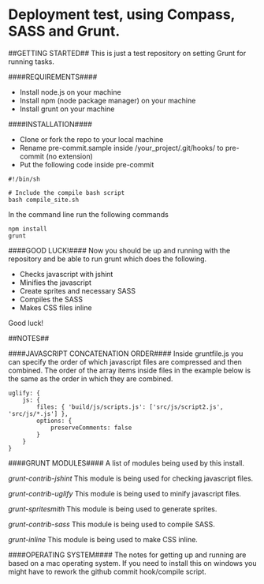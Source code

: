Deployment test, using Compass, SASS and Grunt.
==========

##GETTING STARTED##
This is just a test repository on setting Grunt for running tasks.

####REQUIREMENTS####
- Install node.js on your machine
- Install npm (node package manager) on your machine
- Install grunt on your machine

####INSTALLATION####
- Clone or fork the repo to your local machine
- Rename pre-commit.sample inside /your_project/.git/hooks/ to pre-commit (no extension)
- Put the following code inside pre-commit
```
#!/bin/sh
 
# Include the compile bash script
bash compile_site.sh
```

In the command line run the following commands
```
npm install
grunt
```

####GOOD LUCK!####
Now you should be up and running with the repository and be able to run grunt which does the following.
- Checks javascript with jshint
- Minifies the javascript
- Create sprites and necessary SASS
- Compiles the SASS
- Makes CSS files inline

Good luck!

##NOTES##

####JAVASCRIPT CONCATENATION ORDER####
Inside gruntfile.js you can specify the order of which javascript files are compressed and then combined. The order of the array items inside files in the example below is the same as the order in which they are combined.
```
uglify: {
    js: {
        files: { 'build/js/scripts.js': ['src/js/script2.js', 'src/js/*.js'] },
        options: {
            preserveComments: false
        }
    }
}
```

####GRUNT MODULES####
A list of modules being used by this install.

*grunt-contrib-jshint*
This module is being used for checking javascript files.

*grunt-contrib-uglify*
This module is being used to minify javascript files.

*grunt-spritesmith*
This module is being used to generate sprites.

*grunt-contrib-sass*
This module is being used to compile SASS.

*grunt-inline*
This module is being used to make CSS inline.


####OPERATING SYSTEM####
The notes for getting up and running are based on a mac operating system. If you need to install this on windows you might have to rework the github commit hook/compile script.
